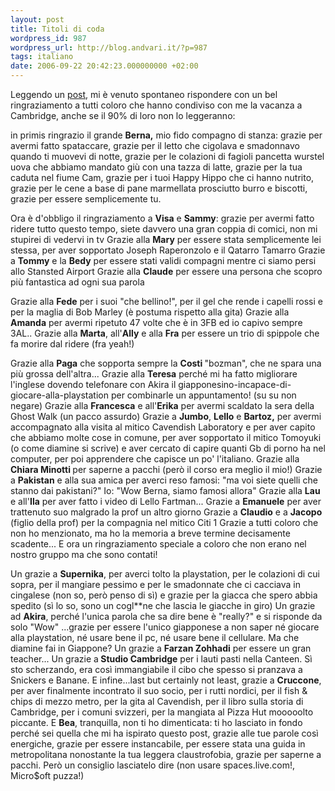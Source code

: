 ```yaml
---
layout: post
title: Titoli di coda
wordpress_id: 987
wordpress_url: http://blog.andvari.it/?p=987
tags: italiano
date: 2006-09-22 20:42:23.000000000 +02:00
---
```

Leggendo un <a href="http://bolgiagirl.spaces.live.com/blog/cns!C85E2240F948361D!1324.entry" target="_blank">post</a>, mi è venuto spontaneo rispondere con un bel ringraziamento a tutti coloro che hanno condiviso con me la vacanza a Cambridge, anche se il 90% di loro non lo leggeranno:

<!--more-->in primis ringrazio il grande <strong>Berna,</strong> mio fido compagno di stanza: grazie per avermi fatto spataccare, grazie per il letto che cigolava e smadonnavo quando ti muovevi di notte, grazie per le colazioni di fagioli pancetta wurstel uova che abbiamo mandato giù con una tazza di latte, grazie per la tua caduta nel fiume Cam, grazie per i tuoi Happy Hippo che ci hanno nutrito, grazie per le cene a base di pane marmellata prosciutto burro e biscotti, grazie per essere semplicemente tu.
Ora è d'obbligo il ringraziamento a <strong>Visa</strong> e <strong>Sammy</strong>: grazie per avermi fatto ridere tutto questo tempo, siete davvero una gran coppia di comici, non mi stupirei di vedervi in tv
Grazie alla <strong>Mary</strong> per essere stata semplicemente lei stessa, per aver sopportato Joseph Raperonzolo e il Qatarro Tamarro
Grazie a <strong>Tommy</strong> e la <strong>Bedy</strong> per essere stati validi compagni mentre ci siamo persi allo Stansted Airport
Grazie alla <strong>Claude</strong> per essere una persona che scopro più fantastica ad ogni sua parola

Grazie alla <strong>Fede</strong> per i suoi "che bellino!", per il gel che rende i capelli rossi e per la maglia di Bob Marley (è postuma rispetto alla gita)
Grazie alla <strong>Amanda</strong> per avermi ripetuto 47 volte che è in 3FB ed io capivo sempre 3AL..
Grazie alla <strong>Marta</strong>, all'<strong>Ally</strong> e alla <strong>Fra</strong> per essere un trio di spippole che fa morire dal ridere (fra yeah!)

Grazie alla <strong>Paga</strong> che sopporta sempre la <strong>Costi </strong>"bozman", che ne spara una più grossa dell'altra...
Grazie alla <strong>Teresa</strong> perché mi ha fatto migliorare l'inglese dovendo telefonare con Akira il giapponesino-incapace-di-giocare-alla-playstation per combinarle un appuntamento! (su su non negare)
Grazie alla <strong>Francesca</strong> e all'<strong>Erika</strong> per avermi scaldato la sera della Ghost Walk (un pacco assurdo)
Grazie a <strong>Jumbo</strong>, <strong>Lello</strong> e <strong>Bartoz,</strong> per avermi accompagnato alla visita al mitico Cavendish Laboratory e per aver capito che abbiamo molte cose in comune, per aver sopportato il mitico Tomoyuki (o come diamine si scrive) e aver cercato di capire quanti Gb di porno ha nel computer, per poi apprendere che capisce un po' l'italiano.
Grazie alla <strong>Chiara Minotti </strong>per saperne a pacchi (però il corso era meglio il mio!)
Grazie a <strong>Pakistan</strong> e alla sua amica per averci reso famosi: "ma voi siete quelli che stanno dai pakistani?" Io: "Wow Berna, siamo famosi allora"
Grazie alla <strong>Lau</strong> e all'<strong>Ila</strong> per aver fatto i video di Lello Fartman...
Grazie a <strong>Emanuele</strong> per aver trattenuto suo malgrado la prof un altro giorno
Grazie a <strong>Claudio</strong> e a <strong>Jacopo</strong> (figlio della prof) per la compagnia nel mitico Citi 1
Grazie a tutti coloro che non ho menzionato, ma ho la memoria a breve termine decisamente scadente...
E ora un ringraziamento speciale a coloro che non erano nel nostro gruppo ma che sono contati!

Un grazie a <strong>Supernika</strong>, per averci tolto la playstation, per le colazioni di cui sopra, per il mangiare pessimo e per le smadonnate che ci cacciava in cingalese (non so, però penso di sì) e grazie per la giacca che spero abbia spedito (sì lo so, sono un cogl**ne che lascia le giacche in giro)
Un grazie ad <strong>Akira</strong>, perché l'unica parola che sa dire bene è "really?" e si risponde da solo "Wow" ...grazie per essere l'unico giapponese a non saper né giocare alla playstation, né usare bene il pc, né usare bene il cellulare. Ma che diamine fai in Giappone?
Un grazie a <strong>Farzan Zohhadi</strong> per essere un gran teacher...
Un grazie a<strong> Studio Cambridge</strong> per i lauti pasti nella Canteen. Sì sto scherzando, era così immangiabile il cibo che spesso si pranzava a Snickers e Banane.
E infine...last but certainly not least, grazie a <strong>Cruccone</strong>, per aver finalmente incontrato il suo socio, per i rutti nordici, per il fish &amp; chips di mezzo metro, per la gita al Cavendish, per il libro sulla storia di Cambridge, per i comuni svizzeri, per la mangiata al Pizza Hut mooooolto piccante.
E <strong>Bea</strong>, tranquilla, non ti ho dimenticata: ti ho lasciato in fondo perché sei quella che mi ha ispirato questo post, grazie alle tue parole così energiche, grazie per essere instancabile, per essere stata una guida in metropolitana nonostante la tua leggera claustrofobia, grazie per saperne a pacchi. Però un consiglio lasciatelo dire (non usare spaces.live.com!, Micro$oft puzza!)
